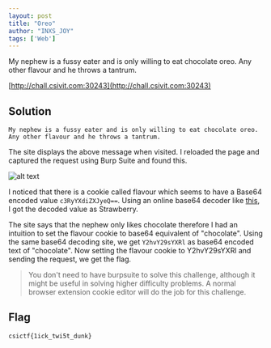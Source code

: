 ```yaml
---
layout: post
title: "Oreo"
author: "INXS_JOY"
tags: ['Web']
---
```

My nephew is a fussy eater and is only willing to eat chocolate oreo. Any other flavour and he throws a tantrum.

[http://chall.csivit.com:30243](http://chall.csivit.com:30243)

## Solution
```
My nephew is a fussy eater and is only willing to eat chocolate oreo. Any other flavour and he throws a tantrum.
```
The site displays the above message when visited. I reloaded the page and captured the request using Burp Suite and found this.

![alt text]({{site.baseurl}}/assets/Oreo/request.png)

I noticed that there is a cookie called flavour which seems to have a Base64 encoded value `c3RyYXdiZXJyeQ==`. Using an online base64 decoder like [this](https://www.base64decode.org/), I got the decoded value as Strawberry. 

The site says that the nephew only likes chocolate therefore I had an intuition to set the flavour cookie to base64 equivalent of "chocolate". Using the same base64 decoding site, we get `Y2hvY29sYXRl` as base64 encoded text of "chocolate". Now setting the flavour cookie to Y2hvY29sYXRl and sending the request, we get the flag.   

>You don't need to have burpsuite to solve this challenge, although it might be useful in solving higher difficulty problems. A normal browser extension cookie editor will do the job for this challenge.
## Flag
```
csictf{1ick_twi5t_dunk}
```
